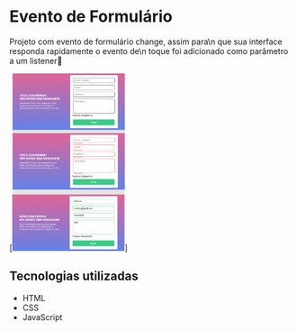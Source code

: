 
# Evento de Formulário
Projeto com evento de formulário change, assim para\n que sua interface responda rapidamente o evento de\n toque foi adicionado como parâmetro a um listener🧐


   [<img  width="200"  src="./src/image/modelo.png" alt="Captura de tela do site de formulário">]

## Tecnologias utilizadas
- HTML
- CSS
- JavaScript
